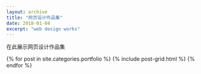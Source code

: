 ```yaml
---
layout: archive
title: "网页设计作品集"
date: 2018-01-04
excerpt: "web design works"
---
```


在此展示网页设计作品集


<div class="tiles">
{% for post in site.categories.portfolio %}
  {% include post-grid.html %}
{% endfor %}
</div><!-- /.tiles 把所有categories 有 portfolio 的列出来-->
